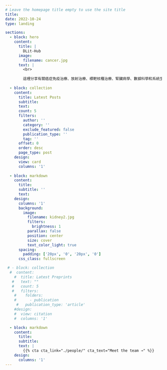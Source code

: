 ```yaml
---
# Leave the homepage title empty to use the site title
title:
date: 2022-10-24
type: landing

sections:
  - block: hero
    content:
      title: |
        DLit-Hub
      image:
        filename: cancer.jpg
      text: |
        <br>
        
        這裡分享有關癌症免疫治療、放射治療、標靶核種治療、腎臟病學、數據科學和系統生物學應用的資訊和知識。 
  
  - block: collection
    content:
      title: Latest Posts
      subtitle:
      text:
      count: 5
      filters:
        author: ''
        category: ''
        exclude_featured: false
        publication_type: ''
        tag: ''
      offset: 0
      order: desc
      page_type: post
    design:
      view: card
      columns: '1'
  
  - block: markdown
    content:
      title:
      subtitle: ''
      text:
    design:
      columns: '1'
      background:
        image: 
          filename: kidney2.jpg
          filters:
            brightness: 1
          parallax: false
          position: center
          size: cover
          text_color_light: true
      spacing:
        padding: ['20px', '0', '20px', '0']
      css_class: fullscreen

 # - block: collection
  #  content:
    #  title: Latest Preprints
   #   text: ""
   #   count: 5
   #   filters:
    #    folders:
    #      - publication
     #   publication_type: 'article'
    #design:
    #  view: citation
    #  columns: '1'

  - block: markdown
    content:
      title:
      subtitle:
      text: |
        {{% cta cta_link="./people/" cta_text="Meet the team →" %}}
    design:
      columns: '1'
---
```

